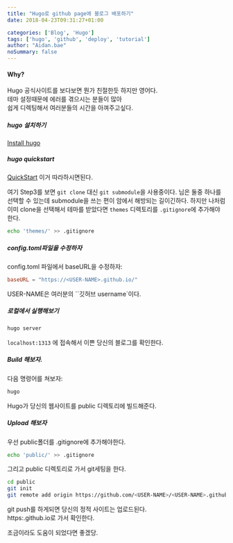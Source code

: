 ```yaml
---
title: "Hugo로 github page에 블로그 배포하기"
date: 2018-04-23T09:31:27+01:00

categories: ['Blog', 'Hugo']
tags: ['hugo', 'github', 'deploy', 'tutorial']
author: "Aidan.bae"
noSummary: false
---
```


#### Why?

Hugo 공식사이트를 보다보면 뭔가 친절한듯 하지만 영어다.  
테마 설정때문에 에러를 겪으시는 분들이 많아  
쉽게 디렉팅해서 여러분들의 시간을 아껴주고싶다.

##### hugo 설치하기

[Install hugo](https://gohugo.io/getting-started/installing/)

##### hugo quickstart

[QuickStart](http://gohugo.io/getting-started/quick-start/)
이거 따라하시면된다.

여기 Step3를 보면 `git clone` 대신 `git submodule`을 사용중이다.
님은 둘중 하나를 선택할 수 있는데 submodule을 쓰는 편이 암에서 해방되는 길이긴하다.
하지만 나처럼 이미 clone을 선택해서 테마를 받았다면 `themes` 디렉토리를 `.gitignore`에 추가해야한다.  

```sh
echo 'themes/' >> .gitignore
```

##### config.toml파일을 수정하자

config.toml 파일에서 baseURL을 수정하자:

```toml
baseURL = "https://<USER-NAME>.github.io/"
```

USER-NAME은 여러분의 ``깃허브 username`이다.

##### 로컬에서 실행해보기
```sh
hugo server
```
`localhost:1313` 에 접속해서 이쁜 당신의 블로그를 확인한다.

##### Build 해보자.
다음 명령어를 쳐보자:
```sh
hugo
```

Hugo가 당신의 웹사이트를 public 디렉토리에 빌드해준다.

##### Upload 해보자
우선 public폴더를 .gitignore에 추가해야한다.
```sh
echo 'public/' >> .gitignore
```
그리고 public 디렉토리로 가서 git세팅을 한다.
```sh
cd public
git init
git remote add origin https://github.com/<USER-NAME>/<USER-NAME>.github.io
```

git push를 하게되면 당신의 정적 사이트는 업로드된다.  
https:<USER-NAME>.github.io로 가서 확인한다.

조금이라도 도움이 되었다면 좋겠당.
